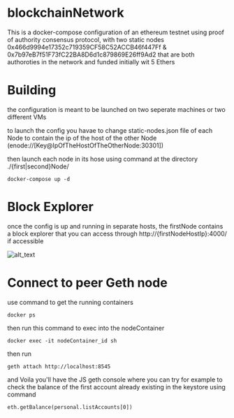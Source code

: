 # blockchainNetwork

This is a docker-compose configuration of an ethereum testnet using proof of authority consensus protocol, with two static nodes 0x466d9994e17352c719359CF58C52ACCB46f447Ff & 0x7b97eB7f51F73fC22BA8D6d1c879869E26ff9Ad2
that are both authoroties in the network and funded initially wit 5 Ethers

# Building

the configuration is meant to be launched on two seperate machines or two different VMs

to launch the config you havae to change static-nodes.json file of each Node to contain the ip of the host of the other Node (enode://[Key@IpOfTheHostOfTheOtherNode:30301])

then launch each node in its hose using command at the directory ./{first|second}Node/
    
    docker-compose up -d

# Block Explorer

once the config is up and running in separate hosts, the firstNode contains a block explorer that you can access through http://{firstNodeHostIp}:4000/ if accessible

![alt_text](https://github.com/Ethereumx/LCproject/blob/main/blockchainNetwork/blockExplorer.png)

# Connect to peer Geth node

use command to get the running containers

    docker ps

then run this command to exec into the nodeContainer

    docker exec -it nodeContainer_id sh

then run

    geth attach http://localhost:8545
    
and Voila you'll have the JS geth console where you can try for example to check the balance of the first account already existing in the keystore using command
    
    eth.getBalance(personal.listAccounts[0])

